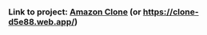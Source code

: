 ### Link to project: [Amazon Clone](https://clone-d5e88.web.app/) (or https://clone-d5e88.web.app/)
